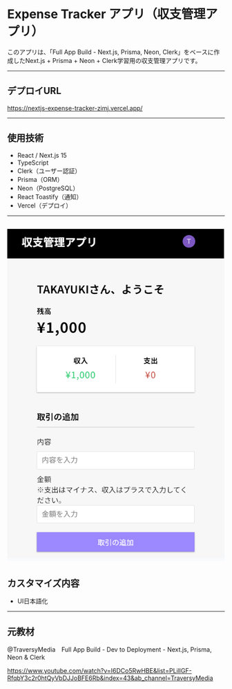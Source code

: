 # Expense Tracker アプリ（収支管理アプリ）

このアプリは、「Full App Build - Next.js, Prisma, Neon, Clerk」をベースに作成したNext.js + Prisma + Neon + Clerk学習用の収支管理アプリです。

---

## デプロイURL

https://nextjs-expense-tracker-zimj.vercel.app/

---

## 使用技術

- React / Next.js 15
- TypeScript
- Clerk（ユーザー認証）
- Prisma（ORM）
- Neon（PostgreSQL）
- React Toastify（通知）
- Vercel（デプロイ）

---
![収支管理画面](https://github.com/t-kitamoto/nextjs-expense-tracker/blob/main/public/sample.png)
---
## カスタマイズ内容

- UI日本語化

---

## 元教材

@TraversyMedia　Full App Build - Dev to Deployment - Next.js, Prisma, Neon & Clerk

https://www.youtube.com/watch?v=I6DCo5RwHBE&list=PLillGF-RfqbY3c2r0htQyVbDJJoBFE6Rb&index=43&ab_channel=TraversyMedia
